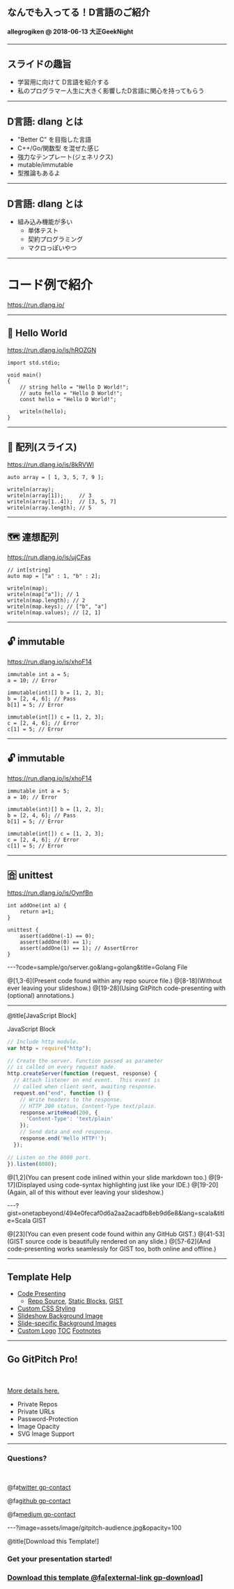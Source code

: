 ## なんでも入ってる！D言語のご紹介

#### allegrogiken @ 2018-06-13 大正GeekNight

---

## スライドの趣旨

- 学習用に向けて D言語を紹介する
- 私のプログラマー人生に大きく影響したD言語に関心を持ってもらう

---

## D言語: dlang とは

- "Better C" を目指した言語
- C++/Go/関数型 を混ぜた感じ
- 強力なテンプレート(ジェネリクス)
- mutable/immutable
- 型推論もあるよ

---

## D言語: dlang とは

- 組み込み機能が多い
  - 単体テスト
  - 契約プログラミング
  - マクロっぽいやつ

---

# コード例で紹介
https://run.dlang.io/

---

## 🍩 Hello World

https://run.dlang.io/is/hROZGN
```
import std.stdio;

void main()
{
    // string hello = "Hello D World!";
    // auto hello = "Hello D World!";
    const hello = "Hello D World!";

    writeln(hello);
}
```

---

## 🧀 配列(スライス)

https://run.dlang.io/is/8kRVWl
```
auto array = [ 1, 3, 5, 7, 9 ];

writeln(array);
writeln(array[1]);     // 3
writeln(array[1..4]);  // [3, 5, 7]
writeln(array.length); // 5
```

---

## 🗺️ 連想配列
https://run.dlang.io/is/ujCFas
```
// int[string]
auto map = ["a" : 1, "b" : 2];

writeln(map);
writeln(map["a"]); // 1
writeln(map.length); // 2
writeln(map.keys); // ["b", "a"]
writeln(map.values); // [2, 1]
```

---

## 🔓 immutable
https://run.dlang.io/is/xhoF14
```
immutable int a = 5;
a = 10; // Error

immutable(int)[] b = [1, 2, 3];
b = [2, 4, 6]; // Pass
b[1] = 5; // Error

immutable(int[]) c = [1, 2, 3];
c = [2, 4, 6]; // Error
c[1] = 5; // Error
```

---

## 🔓 immutable
https://run.dlang.io/is/xhoF14
```
immutable int a = 5;
a = 10; // Error

immutable(int)[] b = [1, 2, 3];
b = [2, 4, 6]; // Pass
b[1] = 5; // Error

immutable(int[]) c = [1, 2, 3];
c = [2, 4, 6]; // Error
c[1] = 5; // Error
```

---

## 🈴 unittest
https://run.dlang.io/is/OynfBn
```
int addOne(int a) {
    return a+1;
}

unittest {
    assert(addOne(-1) == 0);
    assert(addOne(0) == 1);
    assert(addOne(1) == 1); // AssertError
}
```


---?code=sample/go/server.go&lang=golang&title=Golang File

@[1,3-6](Present code found within any repo source file.)
@[8-18](Without ever leaving your slideshow.)
@[19-28](Using GitPitch code-presenting with (optional) annotations.)

---

@title[JavaScript Block]

<p><span class="slide-title">JavaScript Block</span></p>

```javascript
// Include http module.
var http = require("http");

// Create the server. Function passed as parameter
// is called on every request made.
http.createServer(function (request, response) {
  // Attach listener on end event.  This event is
  // called when client sent, awaiting response.
  request.on("end", function () {
    // Write headers to the response.
    // HTTP 200 status, Content-Type text/plain.
    response.writeHead(200, {
      'Content-Type': 'text/plain'
    });
    // Send data and end response.
    response.end('Hello HTTP!');
  });

// Listen on the 8080 port.
}).listen(8080);
```

@[1,2](You can present code inlined within your slide markdown too.)
@[9-17](Displayed using code-syntax highlighting just like your IDE.)
@[19-20](Again, all of this without ever leaving your slideshow.)

---?gist=onetapbeyond/494e0fecaf0d6a2aa2acadfb8eb9d6e8&lang=scala&title=Scala GIST

@[23](You can even present code found within any GitHub GIST.)
@[41-53](GIST source code is beautifully rendered on any slide.)
@[57-62](And code-presenting works seamlessly for GIST too, both online and offline.)

---

## Template Help

- [Code Presenting](https://github.com/gitpitch/gitpitch/wiki/Code-Presenting)
  + [Repo Source](https://github.com/gitpitch/gitpitch/wiki/Code-Delimiter-Slides), [Static Blocks](https://github.com/gitpitch/gitpitch/wiki/Code-Slides), [GIST](https://github.com/gitpitch/gitpitch/wiki/GIST-Slides) 
- [Custom CSS Styling](https://github.com/gitpitch/gitpitch/wiki/Slideshow-Custom-CSS)
- [Slideshow Background Image](https://github.com/gitpitch/gitpitch/wiki/Background-Setting)
- [Slide-specific Background Images](https://github.com/gitpitch/gitpitch/wiki/Image-Slides#background)
- [Custom Logo](https://github.com/gitpitch/gitpitch/wiki/Logo-Setting) [TOC](https://github.com/gitpitch/gitpitch/wiki/Table-of-Contents) [Footnotes](https://github.com/gitpitch/gitpitch/wiki/Footnote-Setting)

---

## Go GitPitch Pro!

<br>
<div class="left">
    <i class="fa fa-user-secret fa-5x" aria-hidden="true"> </i><br>
    <a href="https://gitpitch.com/pro-features" class="pro-link">
    More details here.</a>
</div>
<div class="right">
    <ul>
        <li>Private Repos</li>
        <li>Private URLs</li>
        <li>Password-Protection</li>
        <li>Image Opacity</li>
        <li>SVG Image Support</li>
    </ul>
</div>

---

### Questions?

<br>

@fa[twitter gp-contact](@gitpitch)

@fa[github gp-contact](gitpitch)

@fa[medium gp-contact](@gitpitch)

---?image=assets/image/gitpitch-audience.jpg&opacity=100

@title[Download this Template!]

### Get your presentation started!
### [Download this template @fa[external-link gp-download]](https://gitpitch.com/template/download/black)

